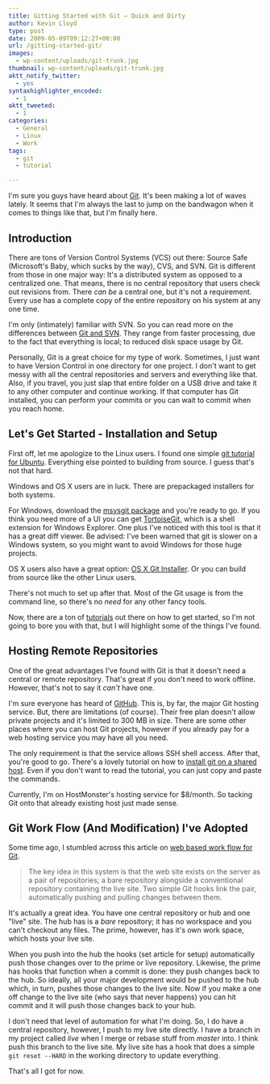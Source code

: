 ```yaml
---
title: Gitting Started with Git – Quick and Dirty
author: Kevin Lloyd
type: post
date: 2009-05-09T09:12:27+00:00
url: /gitting-started-git/
images:
  - wp-content/uploads/git-trunk.jpg
thumbnail: wp-content/uploads/git-trunk.jpg
aktt_notify_twitter:
  - yes
syntaxhighlighter_encoded:
  - 1
aktt_tweeted:
  - 1
categories:
  - General
  - Linux
  - Work
tags:
  - git
  - tutorial

---
```

I'm sure you guys have heard about [Git][1]. It's been making a lot of waves lately. It seems that I'm always the last to jump on the bandwagon when it comes to things like that, but I'm finally here.

## Introduction

There are tons of Version Control Systems (VCS) out there: Source Safe (Microsoft's Baby, which sucks by the way), CVS, and SVN. Git is different from those in one major way: It's a distributed system as opposed to a centralized one. That means, there is no central repository that users check out revisions from. There _can be_ a central one, but it's not a requirement. Every use has a complete copy of the entire repository on his system at any one time.

I'm only (intimately) familiar with SVN. So you can read more on the differences between [Git and SVN][2]. They range from faster processing, due to the fact that everything is local; to reduced disk space usage by Git.

Personally, Git is a great choice for my type of work. Sometimes, I just want to have Version Control in one directory for one project. I don't want to get messy with all the central repositories and servers and everything like that. Also, if you travel, you just slap that entire folder on a USB drive and take it to any other computer and continue working. If that computer has Git installed, you can perform your commits or you can wait to commit when you reach home.

## Let's Get Started - Installation and Setup

First off, let me apologize to the Linux users. I found one simple [git tutorial for Ubuntu][3]. Everything else pointed to building from source. I guess that's not that hard.

Windows and OS X users are in luck. There are prepackaged installers for both systems.

For Windows, download the [msysgit package][4] and you're ready to go. If you think you need more of a UI you can get [TortoiseGit][5], which is a shell extension for Windows Explorer. One plus I've noticed with this tool is that it has a great diff viewer. Be advised: I've been warned that git is slower on a Windows system, so you might want to avoid Windows for those huge projects.

OS X users also have a great option: [OS X Git Installer][6]. Or you can build from source like the other Linux users.

There's not much to set up after that. Most of the Git usage is from the command line, so there's no _need_ for any other fancy tools.

Now, there are a ton of [tutorials][7] out there on how to get started, so I'm not going to bore you with that, but I will highlight some of the things I've found.

## Hosting Remote Repositories

One of the great advantages I've found with Git is that it doesn't need a central or remote repository. That's great if you don't need to work offline. However, that's not to say it _can't_ have one.

I'm sure everyone has heard of [GitHub][8]. This is, by far, the major Git hosting service. But, there are limitations (of course). Their free plan doesn't allow private projects and it's limited to 300 MB in size. There are some other places where you can host Git projects, however if you already pay for a web hosting service you may have all you need.

The only requirement is that the service allows SSH shell access. After that, you're good to go. There's a lovely tutorial on how to [install git on a shared host][9]. Even if you don't want to read the tutorial, you can just copy and paste the commands.

Currently, I'm on HostMonster's hosting service for $8/month. So tacking Git onto that already existing host just made sense.

## Git Work Flow (And Modification) I've Adopted

Some time ago, I stumbled across this article on [web based work flow for Git][10].

> The key idea in this system is that the web site exists on the server as a pair of repositories; a bare repository alongside a conventional repository containing the live site. Two simple Git hooks link the pair, automatically pushing and pulling changes between them.

It's actually a great idea. You have one central repository or hub and one "live" site. The hub has is a _bare_ repository; it has no workspace and you can't checkout any files. The prime, however, has it's own work space, which hosts your live site.

When you push into the hub the hooks (set article for setup) automatically push those changes over to the prime or live repository. Likewise, the prime has hooks that function when a commit is done: they push changes back to the hub. So ideally, all your major development would be pushed to the hub which, in turn, pushes those changes to the live site. Now if you make a one off change to the live site (who says that never happens) you can hit commit and it will push those changes back to your hub.

I don't need that level of automation for what I'm doing. So, I do have a central repository, however, I push to my live site directly. I have a branch in my project called _live_ when I merge or rebase stuff from _master_ into. I think push this branch to the live site. My live site has a hook that does a simple `git reset --HARD` in the working directory to update everything.

That's all I got for now.

 [1]: http://en.wikipedia.org/wiki/Git_(software)
 [2]: http://git.or.cz/gitwiki/GitSvnComparsion
 [3]: https://wiki.ubuntu.com/KernelTeam/KernelGitGuide
 [4]: http://code.google.com/p/msysgit/
 [5]: http://code.google.com/p/tortoisegit/
 [6]: http://code.google.com/p/git-osx-installer/
 [7]: http://github.com/guides/git-cheat-sheet
 [8]: http://github.com
 [9]: http://project-tigershark.com/people/rob/blog/2009/04/08/git-on-a-shared-host-10-minute-install-guide/
 [10]: http://joemaller.com/2008/11/25/a-web-focused-git-workflow/